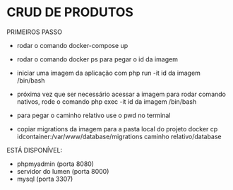# CRUD DE PRODUTOS

PRIMEIROS PASSO

- rodar o comando docker-compose up

- rodar o comando docker ps para pegar o id da imagem 

- iniciar uma imagem da aplicação com php run -it id da imagem /bin/bash

- próxima vez que ser necessário acessar a imagem para rodar comando nativos, rode o comando php exec -it id da imagem /bin/bash 

- para pegar o caminho relativo use o pwd no terminal

- copiar migrations da imagem para a pasta local do projeto docker cp idcontainer:/var/www/database/migrations caminho relativo/database

ESTÁ DISPONÍVEL:
 - phpmyadmin (porta 8080)
 - servidor do lumen (porta 8000)
 - mysql  (porta 3307)
